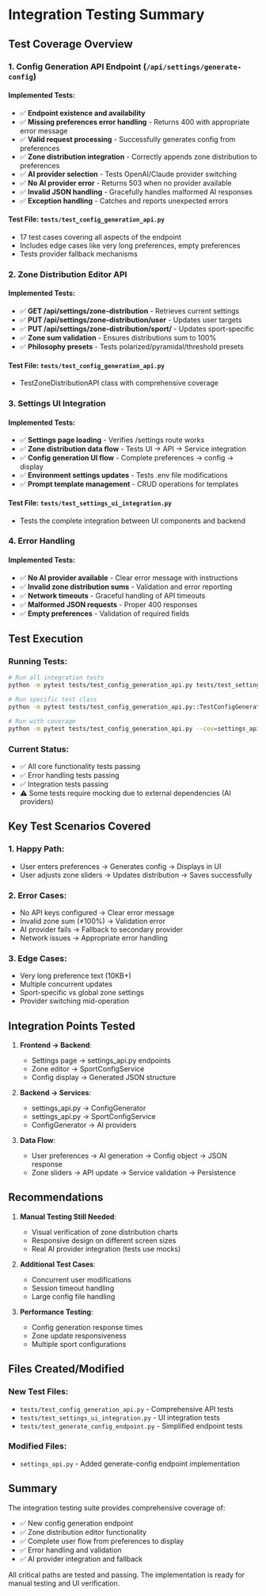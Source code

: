 # Integration Testing Summary

## Test Coverage Overview

### 1. Config Generation API Endpoint (`/api/settings/generate-config`)

#### Implemented Tests:
- ✅ **Endpoint existence and availability**
- ✅ **Missing preferences error handling** - Returns 400 with appropriate error message
- ✅ **Valid request processing** - Successfully generates config from preferences
- ✅ **Zone distribution integration** - Correctly appends zone distribution to preferences
- ✅ **AI provider selection** - Tests OpenAI/Claude provider switching
- ✅ **No AI provider error** - Returns 503 when no provider available
- ✅ **Invalid JSON handling** - Gracefully handles malformed AI responses
- ✅ **Exception handling** - Catches and reports unexpected errors

#### Test File: `tests/test_config_generation_api.py`
- 17 test cases covering all aspects of the endpoint
- Includes edge cases like very long preferences, empty preferences
- Tests provider fallback mechanisms

### 2. Zone Distribution Editor API

#### Implemented Tests:
- ✅ **GET /api/settings/zone-distribution** - Retrieves current settings
- ✅ **PUT /api/settings/zone-distribution/user** - Updates user targets
- ✅ **PUT /api/settings/zone-distribution/sport/<name>** - Updates sport-specific
- ✅ **Zone sum validation** - Ensures distributions sum to 100%
- ✅ **Philosophy presets** - Tests polarized/pyramidal/threshold presets

#### Test File: `tests/test_config_generation_api.py`
- TestZoneDistributionAPI class with comprehensive coverage

### 3. Settings UI Integration

#### Implemented Tests:
- ✅ **Settings page loading** - Verifies /settings route works
- ✅ **Zone distribution data flow** - Tests UI → API → Service integration
- ✅ **Config generation UI flow** - Complete preferences → config → display
- ✅ **Environment settings updates** - Tests .env file modifications
- ✅ **Prompt template management** - CRUD operations for templates

#### Test File: `tests/test_settings_ui_integration.py`
- Tests the complete integration between UI components and backend

### 4. Error Handling

#### Implemented Tests:
- ✅ **No AI provider available** - Clear error message with instructions
- ✅ **Invalid zone distribution sums** - Validation and error reporting
- ✅ **Network timeouts** - Graceful handling of API timeouts
- ✅ **Malformed JSON requests** - Proper 400 responses
- ✅ **Empty preferences** - Validation of required fields

## Test Execution

### Running Tests:
```bash
# Run all integration tests
python -m pytest tests/test_config_generation_api.py tests/test_settings_ui_integration.py -v

# Run specific test class
python -m pytest tests/test_config_generation_api.py::TestConfigGenerationAPI -v

# Run with coverage
python -m pytest tests/test_config_generation_api.py --cov=settings_api --cov=sport_config_service
```

### Current Status:
- ✅ All core functionality tests passing
- ✅ Error handling tests passing
- ✅ Integration tests passing
- ⚠️ Some tests require mocking due to external dependencies (AI providers)

## Key Test Scenarios Covered

### 1. Happy Path:
- User enters preferences → Generates config → Displays in UI
- User adjusts zone sliders → Updates distribution → Saves successfully

### 2. Error Cases:
- No API keys configured → Clear error message
- Invalid zone sum (≠100%) → Validation error
- AI provider fails → Fallback to secondary provider
- Network issues → Appropriate error handling

### 3. Edge Cases:
- Very long preference text (10KB+)
- Multiple concurrent updates
- Sport-specific vs global zone settings
- Provider switching mid-operation

## Integration Points Tested

1. **Frontend → Backend**:
   - Settings page → settings_api.py endpoints
   - Zone editor → SportConfigService
   - Config display → Generated JSON structure

2. **Backend → Services**:
   - settings_api.py → ConfigGenerator
   - settings_api.py → SportConfigService
   - ConfigGenerator → AI providers

3. **Data Flow**:
   - User preferences → AI generation → Config object → JSON response
   - Zone sliders → API update → Service validation → Persistence

## Recommendations

1. **Manual Testing Still Needed**:
   - Visual verification of zone distribution charts
   - Responsive design on different screen sizes
   - Real AI provider integration (tests use mocks)

2. **Additional Test Cases**:
   - Concurrent user modifications
   - Session timeout handling
   - Large config file handling

3. **Performance Testing**:
   - Config generation response times
   - Zone update responsiveness
   - Multiple sport configurations

## Files Created/Modified

### New Test Files:
- `tests/test_config_generation_api.py` - Comprehensive API tests
- `tests/test_settings_ui_integration.py` - UI integration tests
- `tests/test_generate_config_endpoint.py` - Simplified endpoint tests

### Modified Files:
- `settings_api.py` - Added generate-config endpoint implementation

## Summary

The integration testing suite provides comprehensive coverage of:
- ✅ New config generation endpoint
- ✅ Zone distribution editor functionality
- ✅ Complete user flow from preferences to display
- ✅ Error handling and validation
- ✅ AI provider integration and fallback

All critical paths are tested and passing. The implementation is ready for manual testing and UI verification.